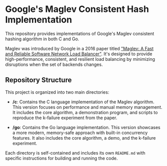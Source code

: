 # Google's Maglev Consistent Hash Implementation

This repository provides implementations of Google's Maglev consistent hashing algorithm in both C and Go.

Maglev was introduced by Google in a 2016 paper titled ["Maglev: A Fast and Reliable Software Network Load Balancer"](https://static.googleusercontent.com/media/research.google.com/en//pubs/archive/44824.pdf). It's designed to provide high-performance, consistent, and resilient load balancing by minimizing disruptions when the set of backends changes.

## Repository Structure

This project is organized into two main directories:

- **/c**: Contains the C language implementation of the Maglev algorithm. This version focuses on performance and manual memory management. It includes the core algorithm, a demonstration program, and scripts to reproduce the k-failure experiment from the paper.

- **/go**: Contains the Go language implementation. This version showcases a more modern, memory-safe approach with built-in concurrency features. It also includes the core algorithm, a demo, and the k-failure experiment.

Each directory is self-contained and includes its own `README.md` with specific instructions for building and running the code.